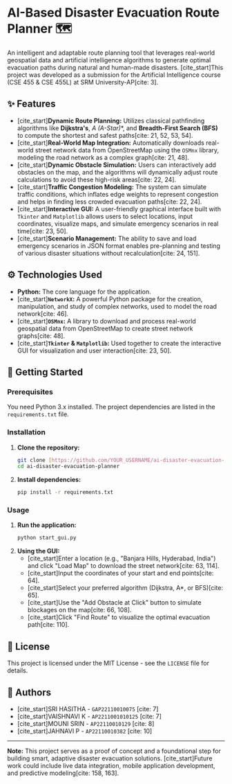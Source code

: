 # AI-Based Disaster Evacuation Route Planner 🗺️


An intelligent and adaptable route planning tool that leverages real-world geospatial data and artificial intelligence algorithms to generate optimal evacuation paths during natural and human-made disasters. [cite_start]This project was developed as a submission for the Artificial Intelligence course (CSE 455 & CSE 455L) at SRM University-AP[cite: 3].

## ✨ Features

- [cite_start]**Dynamic Route Planning:** Utilizes classical pathfinding algorithms like **Dijkstra's**, **A* (A-Star)**, and **Breadth-First Search (BFS)** to compute the shortest and safest paths[cite: 21, 52, 53, 54].
- [cite_start]**Real-World Map Integration:** Automatically downloads real-world street network data from OpenStreetMap using the `OSMnx` library, modeling the road network as a complex graph[cite: 21, 48].
- [cite_start]**Dynamic Obstacle Simulation:** Users can interactively add obstacles on the map, and the algorithms will dynamically adjust route calculations to avoid these high-risk areas[cite: 22, 24].
- [cite_start]**Traffic Congestion Modeling:** The system can simulate traffic conditions, which inflates edge weights to represent congestion and helps in finding less crowded evacuation paths[cite: 22, 24].
- [cite_start]**Interactive GUI:** A user-friendly graphical interface built with `Tkinter` and `Matplotlib` allows users to select locations, input coordinates, visualize maps, and simulate emergency scenarios in real time[cite: 23, 50].
- [cite_start]**Scenario Management:** The ability to save and load emergency scenarios in JSON format enables pre-planning and testing of various disaster situations without recalculation[cite: 24, 151].

## ⚙️ Technologies Used

- **Python:** The core language for the application.
- [cite_start]**`NetworkX`:** A powerful Python package for the creation, manipulation, and study of complex networks, used to model the road network[cite: 46].
- [cite_start]**`OSMnx`:** A library to download and process real-world geospatial data from OpenStreetMap to create street network graphs[cite: 48].
- [cite_start]**`Tkinter` & `Matplotlib`:** Used together to create the interactive GUI for visualization and user interaction[cite: 23, 50].

## 🚀 Getting Started

### Prerequisites

You need Python 3.x installed. The project dependencies are listed in the `requirements.txt` file.

### Installation

1.  **Clone the repository:**
    ```bash
    git clone [https://github.com/YOUR_USERNAME/ai-disaster-evacuation-planner.git](https://github.com/YOUR_USERNAME/ai-disaster-evacuation-planner.git)
    cd ai-disaster-evacuation-planner
    ```
2.  **Install dependencies:**
    ```bash
    pip install -r requirements.txt
    ```

### Usage

1.  **Run the application:**
    ```bash
    python start_gui.py
    ```
2.  **Using the GUI:**
    -   [cite_start]Enter a location (e.g., "Banjara Hills, Hyderabad, India") and click "Load Map" to download the street network[cite: 63, 114].
    -   [cite_start]Input the coordinates of your start and end points[cite: 64].
    -   [cite_start]Select your preferred algorithm (Dijkstra, A\*, or BFS)[cite: 65].
    -   [cite_start]Use the "Add Obstacle at Click" button to simulate blockages on the map[cite: 66, 108].
    -   [cite_start]Click "Find Route" to visualize the optimal evacuation path[cite: 110].

## 📄 License

This project is licensed under the MIT License - see the `LICENSE` file for details.

## 🤝 Authors

-   [cite_start]SRI HASITHA - `GAP22110010075` [cite: 7]
-   [cite_start]VAISHNAVI K - `AP2211001010125` [cite: 7]
-   [cite_start]MOUNI SRIN - `AP22110010129` [cite: 8]
-   [cite_start]JAHNAVI P - `AP22110010382` [cite: 10]

---
**Note:** This project serves as a proof of concept and a foundational step for building smart, adaptive disaster evacuation solutions. [cite_start]Future work could include live data integration, mobile application development, and predictive modeling[cite: 158, 163].